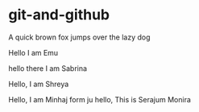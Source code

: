 # git-and-github

A quick brown fox jumps over the lazy dog

Hello I am Emu

hello there I am Sabrina

Hello, I am Shreya

Hello, I am Minhaj form ju
hello, This is Serajum Monira

